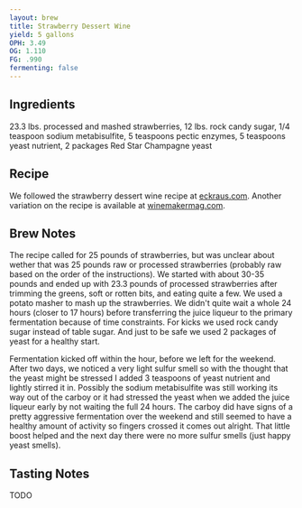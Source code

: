 ```yaml
---
layout: brew
title: Strawberry Dessert Wine
yield: 5 gallons
OPH: 3.49
OG: 1.110
FG: .990
fermenting: false
---
```


## Ingredients
23.3 lbs. processed and mashed strawberries, 12 lbs. rock candy sugar, 1/4 teaspoon sodium metabisulfite, 5 teaspoons pectic enzymes, 5 teaspoons yeast nutrient, 2 packages Red Star Champagne yeast

## Recipe
We followed the strawberry dessert wine recipe at [eckraus.com](http://www.eckraus.com/wine-making-strawberry).  Another variation on the recipe is available at [winemakermag.com](https://winemakermag.com/652-take-a-sip-of-strawberries).

## Brew Notes
The recipe called for 25 pounds of strawberries, but was unclear about wether that was 25 pounds raw or processed strawberries (probably raw based on the order of the instructions).  We started with about 30-35 pounds and ended up with 23.3 pounds of processed strawberries after trimming the greens, soft or rotten bits, and eating quite a few.  We used a potato masher to mash up the strawberries.  We didn't quite wait a whole 24 hours (closer to 17 hours) before transferring the juice liqueur to the primary fermentation because of time constraints. For kicks we used rock candy sugar instead of table sugar.  And just to be safe we used 2 packages of yeast for a healthy start.

Fermentation kicked off within the hour, before we left for the weekend.  After two days, we noticed a very light sulfur smell so with the thought that the yeast might be stressed I added 3 teaspoons of yeast nutrient and lightly stirred it in.  Possibly the sodium metabisulfite was still working its way out of the carboy or it had stressed the yeast when we added the juice liqueur early by not waiting the full 24 hours.  The carboy did have signs of a pretty aggressive fermentation over the weekend and still seemed to have a healthy amount of activity so fingers crossed it comes out alright.  That little boost helped and the next day there were no more sulfur smells (just happy yeast smells).

## Tasting Notes
TODO
